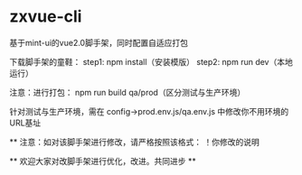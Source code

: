 # zxvue-cli
基于mint-ui的vue2.0脚手架，同时配置自适应打包

下载脚手架的童鞋：
step1: npm install（安装模版）
step2: npm run dev（本地运行）

注意：进行打包：
npm run build qa/prod（区分测试与生产环境）

针对测试与生产环境，需在 config->prod.env.js/qa.env.js 中修改你不用环境的URL基址

** 注意：如对该脚手架进行修改，请严格按照该格式： ！你修改的说明

** 欢迎大家对改脚手架进行优化，改进。共同进步 **